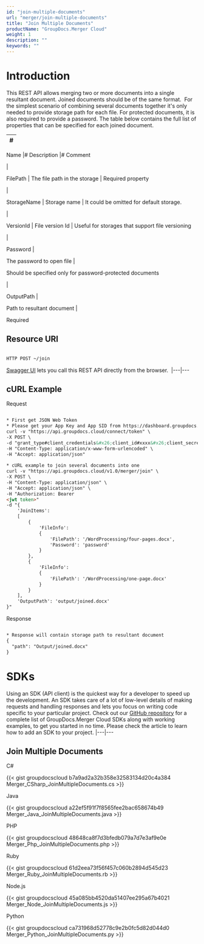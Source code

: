 ```yaml
---
id: "join-multiple-documents"
url: "merger/join-multiple-documents"
title: "Join Multiple Documents"
productName: "GroupDocs.Merger Cloud"
weight: 1
description: ""
keywords: ""
---
```







# Introduction #

This REST API allows merging two or more documents into a single resultant document. Joined documents should be of the same format. 
For the simplest scenario of combining several documents together it's only needed to provide storage path for each file. For protected documents, it is also required to provide a password.
The table below contains the full list of properties that can be specified for each joined document.

|#
|---
Name
|#
Description
|#
Comment

|

FilePath
|
The file path in the storage
|
Required property

|

StorageName
|
Storage name
|
It could be omitted for default storage.

|

VersionId
|
File version Id
|
Useful for storages that support file versioning

|


Password
|

The password to open file
|

Should be specified only for password-protected documents

|


OutputPath
|

Path to resultant document
|

Required



## Resource URI ##

```html 

HTTP POST ~/join

 ```

[Swagger UI](https://apireference.groupdocs.cloud/merger/#/Document/Join) lets you call this REST API directly from the browser.  
|---|---

## cURL Example ##



 Request
```html 

* First get JSON Web Token
* Please get your App Key and App SID from https://dashboard.groupdocs.cloud/#/apps. Kindly place App Key in "client_secret" and App SID in "client_id" argument.
curl -v "https://api.groupdocs.cloud/connect/token" \
-X POST \
-d "grant_type#client_credentials&#x26;client_id#xxxx&#x26;client_secret#xxxx" \
-H "Content-Type: application/x-www-form-urlencoded" \
-H "Accept: application/json"
 
* cURL example to join several documents into one
curl -v "https://api.groupdocs.cloud/v1.0/merger/join" \
-X POST \
-H "Content-Type: application/json" \
-H "Accept: application/json" \
-H "Authorization: Bearer 
<jwt token>"
-d "{ 
    'JoinItems': 
    [ 
        { 
            'FileInfo': 
            { 
                'FilePath': '/WordProcessing/four-pages.docx', 
                'Password': 'password' 
            }
        },
        {   
            'FileInfo': 
            { 
                'FilePath': '/WordProcessing/one-page.docx'
            }
        } 
    ], 
    'OutputPath': 'output/joined.docx'
}"

 ```


 Response
```html 

* Response will contain storage path to resultant document
{
  "path": "Output/joined.docx"
}

 ```






# SDKs #

Using an SDK (API client) is the quickest way for a developer to speed up the development. An SDK takes care of a lot of low-level details of making requests and handling responses and lets you focus on writing code specific to your particular project. Check out our [GitHub repository](https://github.com/groupdocs-merger-cloud) for a complete list of GroupDocs.Merger Cloud SDKs along with working examples, to get you started in no time. Please check the article to learn how to add an SDK to your project.
|---|---

## Join Multiple Documents ##



 C#

{{< gist groupdocscloud b7a9ad2a32b358e32583134d20c4a384 Merger_CSharp_JoinMultipleDocuments.cs >}}




 Java

{{< gist groupdocscloud a22ef5f91f7f8565fee2bac658674b49 Merger_Java_JoinMultipleDocuments.java >}}





 PHP

{{< gist groupdocscloud 48648ca8f7d3bfedb079a7d7e3af9e0e Merger_Php_JoinMultipleDocuments.php >}}




 Ruby

{{< gist groupdocscloud 61d2eea73f56f457c060b2894d545d23 Merger_Ruby_JoinMultipleDocuments.rb >}}




 Node.js

{{< gist groupdocscloud 45a085bb4520da51407ee295a67b4021 Merger_Node_JoinMultipleDocuments.js >}}




 Python

{{< gist groupdocscloud ca731968d52778c9e2b0fc5d82d044d0 Merger_Python_JoinMultipleDocuments.py >}}





